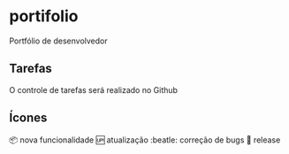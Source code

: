 # portifolio

Portfólio de desenvolvedor

## Tarefas

O controle de tarefas será realizado no Github

## Ícones

:package: nova funcionalidade
:up: atualização
:beatle: correção de bugs
:checkered_flag: release